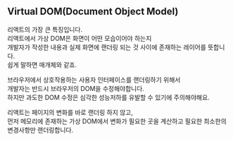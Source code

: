 ## Virtual DOM(Document Object Model)
리액트의 가장 큰 특징입니다.<br> 
리액트에서 가상 DOM은 화면이 어떤 모습이어야 하는지<br> 
개발자가 작성한 내용과 실제 화면에 랜더링 되는 것 사이에 존재하는 레이어를 뜻합니다.<br> 
쉽게 말하면 매개체와 같죠.

브라우저에서 상호작용하는 사용자 인터페이스를 랜더링하기 위해서<br> 
개발자는 반드시 브라우저의 DOM을 수정해야합니다.<br>
하지만 과도한 DOM 수정은 심각한 성능저하를 유발할 수 있기에 주의해야해요.

리액트는 페이지의 변화를 바로 랜더링 하지 않고,<br>
먼저 메모리에 존재하는 가상 DOM에서 변화가 필요한 곳을 계산하고 필요한 최소한의 변경사항만 랜더링합니다.